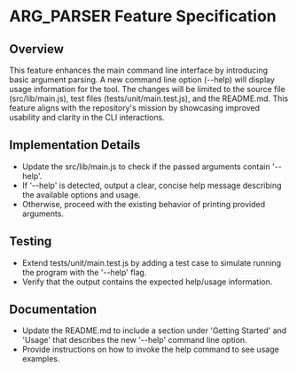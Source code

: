 # ARG_PARSER Feature Specification

## Overview
This feature enhances the main command line interface by introducing basic argument parsing. A new command line option (--help) will display usage information for the tool. The changes will be limited to the source file (src/lib/main.js), test files (tests/unit/main.test.js), and the README.md. This feature aligns with the repository's mission by showcasing improved usability and clarity in the CLI interactions.

## Implementation Details
- Update the src/lib/main.js to check if the passed arguments contain '--help'.
- If '--help' is detected, output a clear, concise help message describing the available options and usage.
- Otherwise, proceed with the existing behavior of printing provided arguments.

## Testing
- Extend tests/unit/main.test.js by adding a test case to simulate running the program with the '--help' flag.
- Verify that the output contains the expected help/usage information.

## Documentation
- Update the README.md to include a section under 'Getting Started' and 'Usage' that describes the new '--help' command line option.
- Provide instructions on how to invoke the help command to see usage examples.
